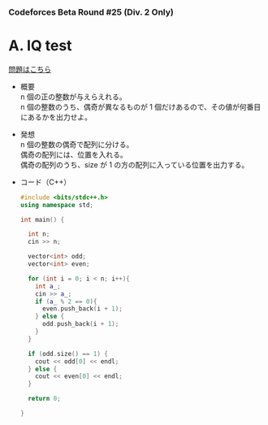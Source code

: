 ### Codeforces Beta Round #25 (Div. 2 Only)

# A. IQ test

  [問題はこちら](https://codeforces.com/problemset/problem/25/A)


- 概要<br>
  n 個の正の整数が与えらえれる。<br>
  n 個の整数のうち、偶奇が異なるものが 1 個だけあるので、その値が何番目にあるかを出力せよ。


- 発想<br>
  n 個の整数の偶奇で配列に分ける。<br>
  偶奇の配列には、位置を入れる。<br>
  偶奇の配列のうち、size が 1 の方の配列に入っている位置を出力する。


- コード（C++）

  ```cpp
  #include <bits/stdc++.h>
  using namespace std;

  int main() {

    int n;
    cin >> n;

    vector<int> odd;
    vector<int> even;

    for (int i = 0; i < n; i++){
      int a_;
      cin >> a_;
      if (a_ % 2 == 0){
        even.push_back(i + 1);
      } else {
        odd.push_back(i + 1);
      }
    }

    if (odd.size() == 1) {
      cout << odd[0] << endl;
    } else {
      cout << even[0] << endl;
    }

    return 0;

  }
  ```
